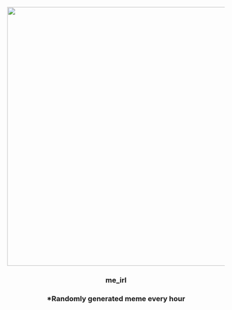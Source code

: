 <p align="center">
        <img src="https://i.imgur.com/pHFIgqr.jpg" width="600" height="600">
        </p>
        <h3 align="center">me_irl</h3>
        <h3 align="center">*Randomly generated meme every hour</h3>
    